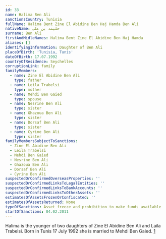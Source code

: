 ```yaml
---
id: 33
name: Halima Ben Ali
sanctionsCountry: Tunisia
fullName: Halima Bent Zine El Abidine Ben Haj Hamda Ben Ali
nativeName: حليمة بن علي
surname: Ben Ali
firstAndMidleNames: Halima Bent Zine El Abidine Ben Haj Hamda
aliases: []
identifyingInformation: Daughter of Ben Ali
placeOfBirth: 'Tunisia, Tunis'
dateOfBirth: 17.07.1992
countryOfResidence: Seychelles
corruptionLink: family
familyMembers:
  - name: Zine El Abidine Ben Ali
    type: father
  - name: Leila Trabelsi
    type: mother
  - name: Mehdi Ben Gaied
    type: spouse
  - name: Nesrine Ben Ali
    type: sister
  - name: Ghazoua Ben Ali
    type: sister
  - name: Dorsaf Ben Ali
    type: sister
  - name: Cyrine Ben Ali
    type: sister
familyMembersSubjectToSanctions:
  - Zine El Abidine Ben Ali
  - Leila Trabelsi
  - Mehdi Ben Gaied
  - Nesrine Ben Ali
  - Ghazoua Ben Ali
  - Dorsaf Ben Ali
  - Cyrine Ben Ali
suspectedOrConfirmedOverseasProperties: ''
suspectedOrConfirmedLinksToLegalEntities: ''
suspectedOrConfirmedLinksToBankAccounts: ''
suspectedOrConfirmedLinksToOtherAssets: ''
estimatesOfAssetsFrozenOrConfiscated: ''
estimatesOfAssetsReturned: None
typeOfSanctions: Asset freeze and prohibition to make funds available
startOfSanctions: 04.02.2011
---
```

Halima is the younger of two daughters of Zine El Abidine Ben Ali and Laila 
Trabelsi. Born in Tunis 17 July 1992 she is married to Mehdi Ben Gaied. 
[1](https://eur-lex.europa.eu/legal-content/EN/TXT/?uri=CELEX:02011R0101-20170128)
